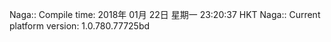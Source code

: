 Naga:: Compile time: 2018年 01月 22日 星期一 23:20:37 HKT
Naga:: Current platform version: 1.0.780.77725bd
